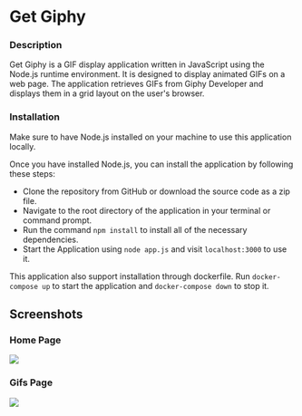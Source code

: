# Get Giphy

### Description
Get Giphy is a GIF display application written in JavaScript using the Node.js runtime environment. It is designed to display animated GIFs on a web page. The application retrieves GIFs from Giphy Developer and displays them in a grid layout on the user's browser.

### Installation 

Make sure to have Node.js installed on your machine to use this application locally.

Once you have installed Node.js, you can install the application by following these steps:

- Clone the repository from GitHub or download the source code as a zip file.
- Navigate to the root directory of the application in your terminal or command prompt.
- Run the command `npm install` to install all of the necessary dependencies.
- Start the Application using `node app.js` and visit `localhost:3000` to use it.

This application also support installation through dockerfile. Run `docker-compose up` to start the application and `docker-compose down` to stop it.


## Screenshots
### Home Page
<img src="https://user-images.githubusercontent.com/96045452/186987542-7af70036-1c21-4b42-84bc-c651c3fe86c8.png"/>

### Gifs Page
<img src="https://user-images.githubusercontent.com/96045452/186987789-53a83e13-ffa0-4d4f-901d-64c97cdb09cb.png"/>

